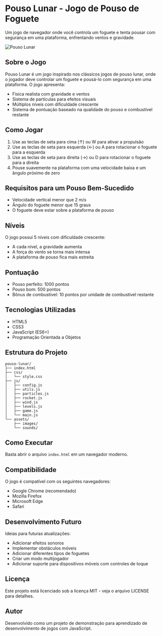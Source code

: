 # Pouso Lunar - Jogo de Pouso de Foguete

Um jogo de navegador onde você controla um foguete e tenta pousar com segurança em uma plataforma, enfrentando ventos e gravidade.

![Pouso Lunar](screenshot.png)

## Sobre o Jogo

Pouso Lunar é um jogo inspirado nos clássicos jogos de pouso lunar, onde o jogador deve controlar um foguete e pousá-lo com segurança em uma plataforma. O jogo apresenta:

- Física realista com gravidade e ventos
- Sistema de partículas para efeitos visuais
- Múltiplos níveis com dificuldade crescente
- Sistema de pontuação baseado na qualidade do pouso e combustível restante

## Como Jogar

1. Use as teclas de seta para cima (↑) ou W para ativar a propulsão
2. Use as teclas de seta para esquerda (←) ou A para rotacionar o foguete para a esquerda
3. Use as teclas de seta para direita (→) ou D para rotacionar o foguete para a direita
4. Pouse suavemente na plataforma com uma velocidade baixa e um ângulo próximo de zero

## Requisitos para um Pouso Bem-Sucedido

- Velocidade vertical menor que 2 m/s
- Ângulo do foguete menor que 15 graus
- O foguete deve estar sobre a plataforma de pouso

## Níveis

O jogo possui 5 níveis com dificuldade crescente:

- A cada nível, a gravidade aumenta
- A força do vento se torna mais intensa
- A plataforma de pouso fica mais estreita

## Pontuação

- Pouso perfeito: 1000 pontos
- Pouso bom: 500 pontos
- Bônus de combustível: 10 pontos por unidade de combustível restante

## Tecnologias Utilizadas

- HTML5
- CSS3
- JavaScript (ES6+)
- Programação Orientada a Objetos

## Estrutura do Projeto

```
pouso-lunar/
├── index.html
├── css/
│   └── style.css
├── js/
│   ├── config.js
│   ├── utils.js
│   ├── particles.js
│   ├── rocket.js
│   ├── wind.js
│   ├── levels.js
│   ├── game.js
│   └── main.js
└── assets/
    ├── images/
    └── sounds/
```

## Como Executar

Basta abrir o arquivo `index.html` em um navegador moderno.

## Compatibilidade

O jogo é compatível com os seguintes navegadores:
- Google Chrome (recomendado)
- Mozilla Firefox
- Microsoft Edge
- Safari

## Desenvolvimento Futuro

Ideias para futuras atualizações:
- Adicionar efeitos sonoros
- Implementar obstáculos móveis
- Adicionar diferentes tipos de foguetes
- Criar um modo multijogador
- Adicionar suporte para dispositivos móveis com controles de toque

## Licença

Este projeto está licenciado sob a licença MIT - veja o arquivo LICENSE para detalhes.

## Autor

Desenvolvido como um projeto de demonstração para aprendizado de desenvolvimento de jogos com JavaScript. 